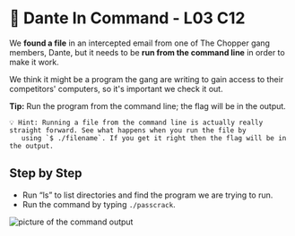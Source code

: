 # 🧨 Dante In Command - L03 C12

We **found a file** in an intercepted email from one of The Chopper gang members, Dante, but it needs to be **run from the command line** in order to make it work.

We think it might be a program the gang are writing to gain access to their competitors' computers, so it's important we check it out.  

**Tip:** Run the program from the command line; the flag will be in the output.

```
💡 Hint: Running a file from the command line is actually really straight forward. See what happens when you run the file by
   using `$ ./filename`. If you get it right then the flag will be in the output.

```

## Step by Step

- Run “ls” to list directories and find the program we are trying to run.
- Run the command by typing `./passcrack`.

![picture of the command output](assets/danteincommand1.jpg)
